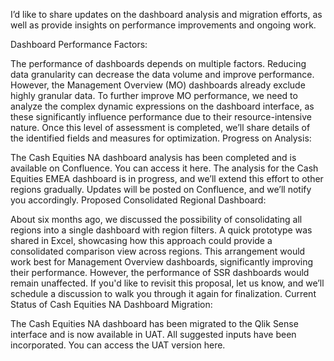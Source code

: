 I’d like to share updates on the dashboard analysis and migration efforts, as well as provide insights on performance improvements and ongoing work.

Dashboard Performance Factors:

The performance of dashboards depends on multiple factors. Reducing data granularity can decrease the data volume and improve performance. However, the Management Overview (MO) dashboards already exclude highly granular data.
To further improve MO performance, we need to analyze the complex dynamic expressions on the dashboard interface, as these significantly influence performance due to their resource-intensive nature.
Once this level of assessment is completed, we’ll share details of the identified fields and measures for optimization.
Progress on Analysis:

The Cash Equities NA dashboard analysis has been completed and is available on Confluence. You can access it here.
The analysis for the Cash Equities EMEA dashboard is in progress, and we’ll extend this effort to other regions gradually. Updates will be posted on Confluence, and we’ll notify you accordingly.
Proposed Consolidated Regional Dashboard:

About six months ago, we discussed the possibility of consolidating all regions into a single dashboard with region filters. A quick prototype was shared in Excel, showcasing how this approach could provide a consolidated comparison view across regions.
This arrangement would work best for Management Overview dashboards, significantly improving their performance. However, the performance of SSR dashboards would remain unaffected.
If you'd like to revisit this proposal, let us know, and we’ll schedule a discussion to walk you through it again for finalization.
Current Status of Cash Equities NA Dashboard Migration:

The Cash Equities NA dashboard has been migrated to the Qlik Sense interface and is now available in UAT. All suggested inputs have been incorporated. You can access the UAT version here.

